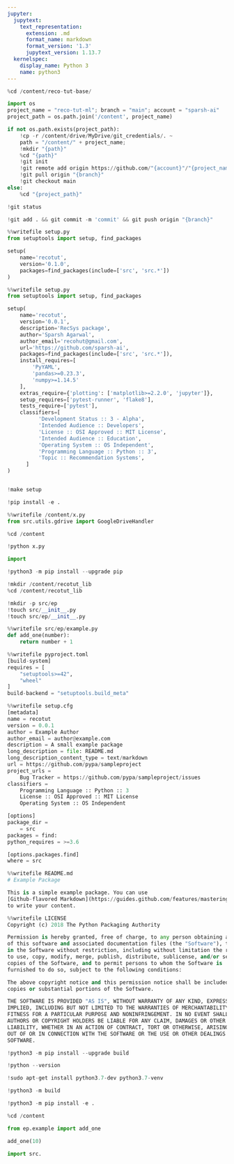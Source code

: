 ```yaml
---
jupyter:
  jupytext:
    text_representation:
      extension: .md
      format_name: markdown
      format_version: '1.3'
      jupytext_version: 1.13.7
  kernelspec:
    display_name: Python 3
    name: python3
---
```


```python colab={"base_uri": "https://localhost:8080/"} id="Lvd7aFDdFL7_" executionInfo={"status": "ok", "timestamp": 1630595863946, "user_tz": -330, "elapsed": 663, "user": {"displayName": "Sparsh Agarwal", "photoUrl": "", "userId": "13037694610922482904"}} outputId="1b222770-056c-483c-f4cf-c99f01ca4e9f"
%cd /content/reco-tut-base/
```

```python id="wgFEO13zkuFj"
import os
project_name = "reco-tut-ml"; branch = "main"; account = "sparsh-ai"
project_path = os.path.join('/content', project_name)
```

```python colab={"base_uri": "https://localhost:8080/"} id="Rpm6rqDekuFr" executionInfo={"status": "ok", "timestamp": 1630595804677, "user_tz": -330, "elapsed": 8, "user": {"displayName": "Sparsh Agarwal", "photoUrl": "", "userId": "13037694610922482904"}} outputId="2c558fd8-524b-41bb-cdc7-e0ec29318aa0"
if not os.path.exists(project_path):
    !cp -r /content/drive/MyDrive/git_credentials/. ~
    path = "/content/" + project_name; 
    !mkdir "{path}"
    %cd "{path}"
    !git init
    !git remote add origin https://github.com/"{account}"/"{project_name}".git
    !git pull origin "{branch}"
    !git checkout main
else:
    %cd "{project_path}"
```

```python id="KE-yW12wkuFs" colab={"base_uri": "https://localhost:8080/"} executionInfo={"status": "ok", "timestamp": 1630595866345, "user_tz": -330, "elapsed": 18, "user": {"displayName": "Sparsh Agarwal", "photoUrl": "", "userId": "13037694610922482904"}} outputId="51485bce-53bc-49fd-f203-5f481e81449b"
!git status
```

```python id="u8p0jc2DkuFt" colab={"base_uri": "https://localhost:8080/"} executionInfo={"status": "ok", "timestamp": 1630595870619, "user_tz": -330, "elapsed": 1171, "user": {"displayName": "Sparsh Agarwal", "photoUrl": "", "userId": "13037694610922482904"}} outputId="76f5e9a8-034b-4904-86b1-5fe6922b72eb"
!git add . && git commit -m 'commit' && git push origin "{branch}"
```

```python colab={"base_uri": "https://localhost:8080/"} id="rQ6Lazhi6Sfb" executionInfo={"status": "ok", "timestamp": 1630594177613, "user_tz": -330, "elapsed": 441, "user": {"displayName": "Sparsh Agarwal", "photoUrl": "", "userId": "13037694610922482904"}} outputId="978ecbdd-cfc2-4fe6-a699-071fb8aa4e83"
%%writefile setup.py
from setuptools import setup, find_packages

setup(
    name='recotut',
    version='0.1.0',
    packages=find_packages(include=['src', 'src.*'])
)
```

```python colab={"base_uri": "https://localhost:8080/"} id="UivX288f87Ma" executionInfo={"status": "ok", "timestamp": 1630594604246, "user_tz": -330, "elapsed": 478, "user": {"displayName": "Sparsh Agarwal", "photoUrl": "", "userId": "13037694610922482904"}} outputId="15cb3684-3e42-40f4-a808-0fb0b7fa7bd3"
%%writefile setup.py
from setuptools import setup, find_packages

setup(
    name='recotut',
    version='0.0.1',
    description='RecSys package',
    author='Sparsh Agarwal',
    author_email='recohut@gmail.com',
    url='https://github.com/sparsh-ai',
    packages=find_packages(include=['src', 'src.*']),
    install_requires=[
        'PyYAML',
        'pandas>=0.23.3',
        'numpy>=1.14.5'
    ],
    extras_require={'plotting': ['matplotlib>=2.2.0', 'jupyter']},
    setup_requires=['pytest-runner', 'flake8'],
    tests_require=['pytest'],
    classifiers=[
          'Development Status :: 3 - Alpha',
          'Intended Audience :: Developers',
          'License :: OSI Approved :: MIT License',
          'Intended Audience :: Education',
          'Operating System :: OS Independent',
          'Programming Language :: Python :: 3',
          'Topic :: Recommendation Systems',
      ]
)
```

```python id="L-a8dtTfAHP5"

```

```python id="8qcb8gKOt2RB"
!make setup
```

```python colab={"base_uri": "https://localhost:8080/"} id="q-nrnWXLwa30" executionInfo={"status": "ok", "timestamp": 1630594650593, "user_tz": -330, "elapsed": 10492, "user": {"displayName": "Sparsh Agarwal", "photoUrl": "", "userId": "13037694610922482904"}} outputId="1dc3b8f8-5693-41e3-ec89-8d2fde4c92d4"
!pip install -e .
```

```python colab={"base_uri": "https://localhost:8080/"} id="3-yPWUCKv62l" executionInfo={"status": "ok", "timestamp": 1630594665803, "user_tz": -330, "elapsed": 1104, "user": {"displayName": "Sparsh Agarwal", "photoUrl": "", "userId": "13037694610922482904"}} outputId="2b241115-4fdc-44cc-d920-d29feb84894a"
%%writefile /content/x.py
from src.utils.gdrive import GoogleDriveHandler
```

```python colab={"base_uri": "https://localhost:8080/"} id="Kf7Wnrv3v35i" executionInfo={"status": "ok", "timestamp": 1630594665805, "user_tz": -330, "elapsed": 12, "user": {"displayName": "Sparsh Agarwal", "photoUrl": "", "userId": "13037694610922482904"}} outputId="3a99ffcd-7509-4c85-fa2e-4b3b9be10367"
%cd /content
```

```python id="9FOnXsuSwPMe"
!python x.py
```

```python id="2C07UgXa4oBw"
import
```

```python colab={"base_uri": "https://localhost:8080/"} id="3VRiBvSNwWiA" executionInfo={"status": "ok", "timestamp": 1630590540685, "user_tz": -330, "elapsed": 5455, "user": {"displayName": "Sparsh Agarwal", "photoUrl": "", "userId": "13037694610922482904"}} outputId="b8616d2c-17dc-4be2-f71f-68176c47deef"
!python3 -m pip install --upgrade pip
```

```python colab={"base_uri": "https://localhost:8080/"} id="uLwizGeHxQOO" executionInfo={"status": "ok", "timestamp": 1630591724277, "user_tz": -330, "elapsed": 1133, "user": {"displayName": "Sparsh Agarwal", "photoUrl": "", "userId": "13037694610922482904"}} outputId="ca5005e1-083e-4381-cf07-98cf3be87c09"
!mkdir /content/recotut_lib
%cd /content/recotut_lib

!mkdir -p src/ep
!touch src/__init__.py
!touch src/ep/__init__.py
```

```python colab={"base_uri": "https://localhost:8080/"} id="hI-EO3Lfxcjz" executionInfo={"status": "ok", "timestamp": 1630591733628, "user_tz": -330, "elapsed": 755, "user": {"displayName": "Sparsh Agarwal", "photoUrl": "", "userId": "13037694610922482904"}} outputId="dff8aabc-2443-4e5f-ce4d-2f640fc8439b"
%%writefile src/ep/example.py
def add_one(number):
    return number + 1
```

```python colab={"base_uri": "https://localhost:8080/"} id="H9I3JpCIx1BV" executionInfo={"status": "ok", "timestamp": 1630591733629, "user_tz": -330, "elapsed": 8, "user": {"displayName": "Sparsh Agarwal", "photoUrl": "", "userId": "13037694610922482904"}} outputId="8d89c019-f3b4-4511-bb7e-f2cfbca4c19d"
%%writefile pyproject.toml
[build-system]
requires = [
    "setuptools>=42",
    "wheel"
]
build-backend = "setuptools.build_meta"
```

```python colab={"base_uri": "https://localhost:8080/"} id="rr3g-6wXx8lm" executionInfo={"status": "ok", "timestamp": 1630591735212, "user_tz": -330, "elapsed": 7, "user": {"displayName": "Sparsh Agarwal", "photoUrl": "", "userId": "13037694610922482904"}} outputId="f906bf55-35f3-4af8-e064-5958dc652653"
%%writefile setup.cfg
[metadata]
name = recotut
version = 0.0.1
author = Example Author
author_email = author@example.com
description = A small example package
long_description = file: README.md
long_description_content_type = text/markdown
url = https://github.com/pypa/sampleproject
project_urls =
    Bug Tracker = https://github.com/pypa/sampleproject/issues
classifiers =
    Programming Language :: Python :: 3
    License :: OSI Approved :: MIT License
    Operating System :: OS Independent

[options]
package_dir =
    = src
packages = find:
python_requires = >=3.6

[options.packages.find]
where = src
```

```python colab={"base_uri": "https://localhost:8080/"} id="BfyYqBRwyFAz" executionInfo={"status": "ok", "timestamp": 1630591737113, "user_tz": -330, "elapsed": 6, "user": {"displayName": "Sparsh Agarwal", "photoUrl": "", "userId": "13037694610922482904"}} outputId="31ca3d27-aebd-489c-943a-536d976e8bb2"
%%writefile README.md
# Example Package

This is a simple example package. You can use
[Github-flavored Markdown](https://guides.github.com/features/mastering-markdown/)
to write your content.
```

```python colab={"base_uri": "https://localhost:8080/"} id="5ve8uNYWyMs9" executionInfo={"status": "ok", "timestamp": 1630591738585, "user_tz": -330, "elapsed": 8, "user": {"displayName": "Sparsh Agarwal", "photoUrl": "", "userId": "13037694610922482904"}} outputId="a52a4562-885b-405e-acd7-3453c8155e7a"
%%writefile LICENSE
Copyright (c) 2018 The Python Packaging Authority

Permission is hereby granted, free of charge, to any person obtaining a copy
of this software and associated documentation files (the "Software"), to deal
in the Software without restriction, including without limitation the rights
to use, copy, modify, merge, publish, distribute, sublicense, and/or sell
copies of the Software, and to permit persons to whom the Software is
furnished to do so, subject to the following conditions:

The above copyright notice and this permission notice shall be included in all
copies or substantial portions of the Software.

THE SOFTWARE IS PROVIDED "AS IS", WITHOUT WARRANTY OF ANY KIND, EXPRESS OR
IMPLIED, INCLUDING BUT NOT LIMITED TO THE WARRANTIES OF MERCHANTABILITY,
FITNESS FOR A PARTICULAR PURPOSE AND NONINFRINGEMENT. IN NO EVENT SHALL THE
AUTHORS OR COPYRIGHT HOLDERS BE LIABLE FOR ANY CLAIM, DAMAGES OR OTHER
LIABILITY, WHETHER IN AN ACTION OF CONTRACT, TORT OR OTHERWISE, ARISING FROM,
OUT OF OR IN CONNECTION WITH THE SOFTWARE OR THE USE OR OTHER DEALINGS IN THE
SOFTWARE.
```

```python colab={"base_uri": "https://localhost:8080/"} id="HgqxAGL2yVyF" executionInfo={"status": "ok", "timestamp": 1630591749022, "user_tz": -330, "elapsed": 4684, "user": {"displayName": "Sparsh Agarwal", "photoUrl": "", "userId": "13037694610922482904"}} outputId="62b05b36-7eb7-4e97-c2c9-27d48a9bed96"
!python3 -m pip install --upgrade build
```

```python colab={"base_uri": "https://localhost:8080/"} id="MuCsbbdnyxnG" executionInfo={"status": "ok", "timestamp": 1630591749023, "user_tz": -330, "elapsed": 19, "user": {"displayName": "Sparsh Agarwal", "photoUrl": "", "userId": "13037694610922482904"}} outputId="2be3ca1e-b94e-49fa-861e-2925ed0fad11"
!python --version
```

```python colab={"base_uri": "https://localhost:8080/"} id="aKSY1TVxymZl" executionInfo={"status": "ok", "timestamp": 1630592549704, "user_tz": -330, "elapsed": 8083, "user": {"displayName": "Sparsh Agarwal", "photoUrl": "", "userId": "13037694610922482904"}} outputId="d5aef604-5a49-40d0-882f-245cde013cdb"
!sudo apt-get install python3.7-dev python3.7-venv
```

```python colab={"base_uri": "https://localhost:8080/"} id="lCHqPnekyWWD" executionInfo={"status": "ok", "timestamp": 1630591768290, "user_tz": -330, "elapsed": 12696, "user": {"displayName": "Sparsh Agarwal", "photoUrl": "", "userId": "13037694610922482904"}} outputId="17eab107-b2ba-4ed4-81a4-dc207999a7e7"
!python3 -m build
```

```python colab={"base_uri": "https://localhost:8080/"} id="Fs3toEPIydqq" executionInfo={"status": "ok", "timestamp": 1630592553710, "user_tz": -330, "elapsed": 1417, "user": {"displayName": "Sparsh Agarwal", "photoUrl": "", "userId": "13037694610922482904"}} outputId="a231b6c5-f4d6-4f95-ca7c-ac12cfcf2e07"
!python3 -m pip install -e .
```

```python colab={"base_uri": "https://localhost:8080/"} id="01jjjCcBzn0y" executionInfo={"status": "ok", "timestamp": 1630591778797, "user_tz": -330, "elapsed": 20, "user": {"displayName": "Sparsh Agarwal", "photoUrl": "", "userId": "13037694610922482904"}} outputId="9f64d10a-c2a0-4916-907c-b596a15b9813"
%cd /content
```

```python id="GMSD4utt1V6b"
from ep.example import add_one
```

```python colab={"base_uri": "https://localhost:8080/"} id="jlGRl-qc1YhI" executionInfo={"status": "ok", "timestamp": 1630591624148, "user_tz": -330, "elapsed": 544, "user": {"displayName": "Sparsh Agarwal", "photoUrl": "", "userId": "13037694610922482904"}} outputId="6d8fa0ff-138a-4c4b-96fe-a8b91ce4c463"
add_one(10)
```

```python id="bS3XEFww1Z8q"
import src.
```
